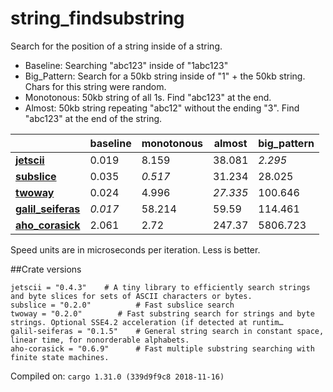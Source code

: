 # string_findsubstring
Search for the position of a string inside of a string.

* Baseline: Searching "abc123" inside of "1abc123"
* Big_Pattern: Search for a 50kb string inside of "1" + the 50kb string. Chars for this string were random.
* Monotonous: 50kb string of all 1s. Find "abc123" at the end.
* Almost: 50kb string repeating "abc12" without the ending "3". Find "abc123" at the end of the string.

| | baseline | monotonous | almost | big_pattern |
| --- | --- | --- | --- | --- |
| **[jetscii](https://crates.io/crates/jetscii)** | 0.019 | 8.159 | 38.081 | *2.295* |
| **[subslice](https://crates.io/crates/subslice)** | 0.035 | *0.517* | 31.234 | 28.025 |
| **[twoway](https://crates.io/crates/twoway)** | 0.024 | 4.996 | *27.335* | 100.646 |
| **[galil_seiferas](https://crates.io/crates/galil_seiferas)** | *0.017* | 58.214 | 59.59 | 114.461 |
| **[aho_corasick](https://crates.io/crates/aho_corasick)** | 2.061 | 2.72 | 247.37 | 5806.723 |

Speed units are in microseconds per iteration. Less is better.

##Crate versions

    jetscii = "0.4.3"    # A tiny library to efficiently search strings and byte slices for sets of ASCII characters or bytes.
    subslice = "0.2.0"          # Fast subslice search
    twoway = "0.2.0"        # Fast substring search for strings and byte strings. Optional SSE4.2 acceleration (if detected at runtim…
    galil-seiferas = "0.1.5"    # General string search in constant space, linear time, for nonorderable alphabets.
    aho-corasick = "0.6.9"      # Fast multiple substring searching with finite state machines.

Compiled on: `cargo 1.31.0 (339d9f9c8 2018-11-16)`